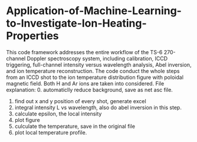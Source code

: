 # Application-of-Machine-Learning-to-Investigate-Ion-Heating-Properties
This code framework addresses the entire workflow of the TS-6 270-channel Doppler spectroscopy system, including calibration, ICCD triggering, full-channel intensity versus wavelength analysis, Abel inversion, and ion temperature reconstruction.
The code conduct the whole steps from an ICCD shot to the ion temperature distribution figure with poloidal magnetic field. Both H and Ar ions are taken into considered. 
File explanation:
0. automaticlly reduce background, save as net asc file.
1. find out x and y position of every shot, generate excel
2. integral intensity L vs wavelength, also do abel inversion in this step. 
3. calculate epsilon, the local intensity
4. plot figure
5. culculate the temperature, save in the original file
6. plot local temperature profile.
